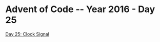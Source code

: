 # Advent of Code -- Year 2016 - Day 25

[Day 25: Clock Signal](https://adventofcode.com/2016/day/25)
